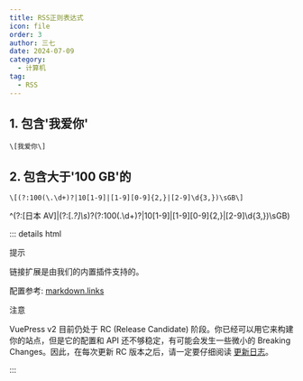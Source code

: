 ```yaml
---
title: RSS正则表达式
icon: file
order: 3
author: 三七
date: 2024-07-09
category:
  - 计算机
tag:
  - RSS
---
```


<!-- more -->

## 1. 包含'我爱你'

```
\[我爱你\]
```

## 2. 包含大于'100 GB'的

```
\[(?:100(\.\d+)?|10[1-9]|[1-9][0-9]{2,}|[2-9]\d{3,})\sGB\]
```

^(?:\[日本 AV\]|(?:\[._?\]\s_)?(?:100(\.\d+)?|10[1-9]|[1-9][0-9]{2,}|[2-9]\d{3,})\sGB)

::: details html
<div class="hint-container tip">
  <p class="hint-container-title">提示</p>
  <p>链接扩展是由我们的内置插件支持的。</p>
  <p>配置参考:
    <a href="https://vuejs.press/zh/reference/config.html#markdown-links" target="_blank" rel="noopener noreferrer">markdown.links</a>
  </p>
</div>

<div class="hint-container warning">
    <p class="hint-container-title">注意</p>
    <p>VuePress v2 目前仍处于 RC (Release Candidate) 阶段。你已经可以用它来构建你的站点，但是它的配置和 API 还不够稳定，有可能会发生一些微小的 Breaking Changes。因此，在每次更新 RC 版本之后，请一定要仔细阅读 <a href="https://github.com/vuepress/core/blob/main/CHANGELOG.md" target="_blank" rel="noopener noreferrer">更新日志</a>。</p>
</div>
:::